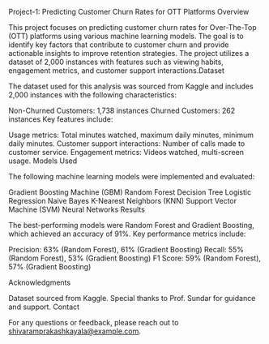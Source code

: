 Project-1: Predicting Customer Churn Rates for OTT Platforms
Overview

This project focuses on predicting customer churn rates for Over-The-Top (OTT) platforms using various machine learning models. The goal is to identify key factors that contribute to customer churn and provide actionable insights to improve retention strategies. The project utilizes a dataset of 2,000 instances with features such as viewing habits, engagement metrics, and customer support interactions.Dataset

The dataset used for this analysis was sourced from Kaggle and includes 2,000 instances with the following characteristics:

Non-Churned Customers: 1,738 instances
Churned Customers: 262 instances
Key features include:

Usage metrics: Total minutes watched, maximum daily minutes, minimum daily minutes.
Customer support interactions: Number of calls made to customer service.
Engagement metrics: Videos watched, multi-screen usage.
Models Used

The following machine learning models were implemented and evaluated:

Gradient Boosting Machine (GBM)
Random Forest
Decision Tree
Logistic Regression
Naive Bayes
K-Nearest Neighbors (KNN)
Support Vector Machine (SVM)
Neural Networks
Results

The best-performing models were Random Forest and Gradient Boosting, which achieved an accuracy of 91%. Key performance metrics include:

Precision: 63% (Random Forest), 61% (Gradient Boosting)
Recall: 55% (Random Forest), 53% (Gradient Boosting)
F1 Score: 59% (Random Forest), 57% (Gradient Boosting)

Acknowledgments

Dataset sourced from Kaggle.
Special thanks to Prof. Sundar for guidance and support.
Contact

For any questions or feedback, please reach out to shivaramprakashkayala@example.com.

